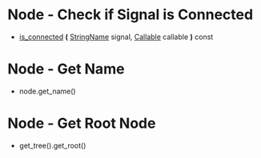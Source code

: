 
# Node - Check if Signal is Connected
+ [is_connected](https://docs.godotengine.org/en/stable/classes/class_object.html#class-object-method-is-connected) **(** [StringName](https://docs.godotengine.org/en/stable/classes/class_stringname.html#class-stringname) signal, [Callable](https://docs.godotengine.org/en/stable/classes/class_callable.html#class-callable) callable **)** const

# Node - Get Name
+ node.get_name()

# Node - Get Root Node
+ get_tree().get_root()


